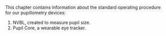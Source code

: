 This chapter contains information about the standard operating procedure for our pupillometry devices:

1. NVBL, created to measure pupil size.
2. Pupil Core, a wearable eye tracker.
